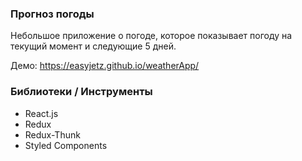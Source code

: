 ### Прогноз погоды

Небольшое приложение о погоде, которое показывает погоду на текущий момент и следующие 5 дней.

Демо: https://easyjetz.github.io/weatherApp/

### Библиотеки / Инструменты

- React.js
- Redux
- Redux-Thunk
- Styled Components
